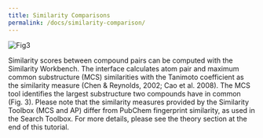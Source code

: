 ```yaml
---
title: Similarity Comparisons
permalink: /docs/similarity-comparison/
---
```


![Fig3](../media/similarity.png)

Similarity scores between compound pairs can be computed with the Similarity Workbench. The interface calculates atom pair and maximum common substructure (MCS) similarities with the Tanimoto coefficient as the similarity measure (Chen & Reynolds, 2002; Cao et al. 2008). The MCS tool identifies the largest substructure two compounds have in common (Fig. 3). Please note that the similarity measures provided by the Similarity Toolbox (MCS and AP) differ from PubChem fingerprint similarity, as used in the Search Toolbox. For more details, please see the theory section at the end of this tutorial.
